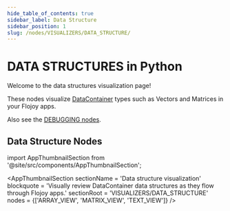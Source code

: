 ```yaml
---
hide_table_of_contents: true
sidebar_label: Data Structure
sidebar_position: 1
slug: /nodes/VISUALIZERS/DATA_STRUCTURE/
---
```


# DATA STRUCTURES in Python

Welcome to the data structures visualization page!

These nodes visualize [DataContainer](/custom-nodes/data-container/) types such as Vectors and Matrices in your Flojoy apps.

Also see the [DEBUGGING nodes](/nodes/EXTRACTORS/DEBUGGING/DATACONTAINER_TYPE/).

## Data Structure Nodes

<!-- Custom component -->
import AppThumbnailSection from '@site/src/components/AppThumbnailSection';

<AppThumbnailSection
    sectionName = 'Data structure visualization'
    blockquote = 'Visually review DataContainer data structures as they flow through Flojoy apps.'
    sectionRoot = 'VISUALIZERS/DATA_STRUCTURE'
    nodes = {['ARRAY_VIEW', 'MATRIX_VIEW', 'TEXT_VIEW']}
/>
